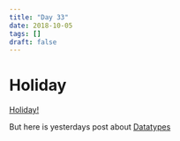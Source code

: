 ```yaml
---
title: "Day 33"
date: 2018-10-05
tags: []
draft: false
---
```

# Holiday

[Holiday!](https://www.youtube.com/watch?v=5Rswx2Z7SDw)

But here is yesterdays post about [Datatypes]()

